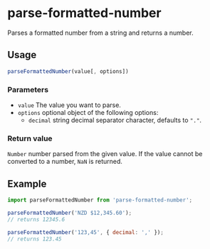 # parse-formatted-number

Parses a formatted number from a string and returns a number.

## Usage

```js
parseFormattedNumber(value[, options])
```

### Parameters

- `value` The value you want to parse.
- `options` optional object of the following options:
  - `decimal` string decimal separator character, defaults to `"."`.

### Return value

`Number` number parsed from the given value. If the value cannot be converted to a number, `NaN` is returned.

## Example

```js
import parseFormattedNumber from 'parse-formatted-number';

parseFormattedNumber('NZD $12,345.60');
// returns 12345.6

parseFormattedNumber('123,45', { decimal: ',' });
// returns 123.45
```
